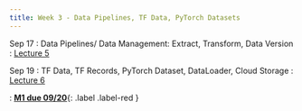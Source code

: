 ```yaml
---
title: Week 3 - Data Pipelines, TF Data, PyTorch Datasets
---
```


Sep 17
: Data Pipelines/ Data Management: Extract, Transform, Data Version
: [Lecture 5](../assets/lectures/lecture5/L05_data_pipelines_part1.pdf)

Sep 19
: TF Data, TF Records, PyTorch Dataset, DataLoader, Cloud Storage
: [Lecture 6](../assets/lectures/lecture6/under-construction-gif-17.gif)

: [**M1 due 09/20**](https://harvard-iacs.github.io/2024-AC215/milestone1/){: .label .label-red }
